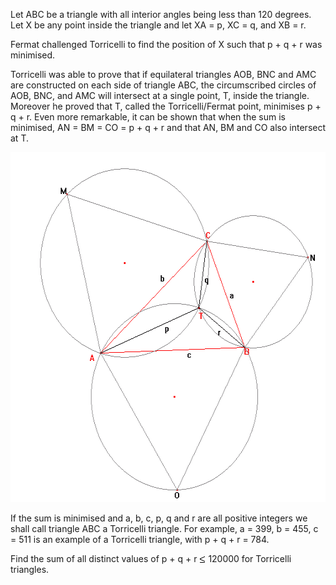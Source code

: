   <p>Let ABC be a triangle with all interior angles being less than 120 degrees. Let X be any point inside the triangle and let XA = p, XC = q, and XB = r.</p>  <p>Fermat challenged Torricelli to find the position of X such that p + q + r was minimised.</p>  <p>Torricelli was able to prove that if equilateral triangles AOB, BNC and AMC are constructed on each side of triangle ABC, the circumscribed circles of AOB, BNC, and AMC will intersect at a single point, T, inside the triangle. Moreover he proved that T, called the Torricelli/Fermat point, minimises p + q + r. Even more remarkable, it can be shown that when the sum is minimised, AN = BM = CO = p + q + r and that AN, BM and CO also intersect at T.</p>  <img src='project/images/p_143_torricelli.gif' width='564' height='560' alt='' />  <p>If the sum is minimised and a, b, c, p, q and r are all positive integers we shall call triangle ABC a Torricelli triangle. For example, a = 399, b = 455, c = 511 is an example of a Torricelli triangle, with p + q + r = 784.</p>  <p>Find the sum of all distinct values of p + q + r <img src='images/symbol_le.gif' width='10' height='12' alt='&le;' border='0' style='vertical-align:middle;' /> 120000 for Torricelli triangles.</p>    